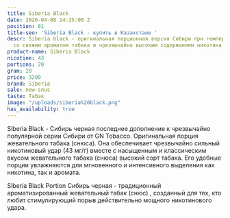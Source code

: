 ```yaml
---
title: Siberia Black
date: 2020-04-08 14:35:00 Z
position: 81
title-seo: 'Siberia Black - купить в Казахстане '
descr: Siberia black - оригинальная порционная версия Сибири при температуре -80 °C,
  со свежим ароматом табака и чрезвычайно высоким содержанием никотина - 43 мг / г
product-name: Siberia Black
nicotine: 43
portions: 20
gram: 20
price: 3200
brand: Siberia
sale: new-snus
taste: Табак
image: "/uploads/siberia%20black.png"
has_availability: true
---
```


Siberia Black - Сибирь черная  последнее дополнение к чрезвычайно популярной серии Сибири от GN Tobacco. Оригинальная порция жевательного табака (снюса). Она обеспечивает чрезвычайно сильный никотиновый удар (43 мг/г) вместе с насыщенным и классическим вкусом жевательного табака (снюса) высокий сорт табака. Его удобные порции увлажняются для мгновенного и интенсивного выделения как никотина, так и аромата.

Siberia Black Portion Сибирь черная  - традиционный ароматизированный жевательный табак (снюс) , созданный для тех, кто любит стимулирующий порыв действительно мощного никотинового удара.